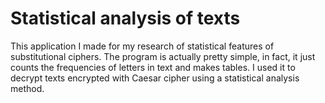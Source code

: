 # Statistical analysis of texts

This application I made for my research of statistical features of substitutional ciphers. The program is actually pretty simple, in fact, it just counts the frequencies of letters in text and makes tables. I used it to decrypt texts encrypted with Caesar cipher using a statistical analysis method.